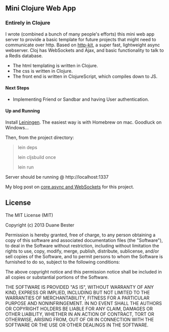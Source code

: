 Mini Clojure Web App
----
### Entirely in Clojure

I wrote (combined a bunch of many people's efforts) this mini web app server to provide a basic template for future  projects that might need to communicate over http. Based on [http-kit](http-kit.org), a super fast, lightweight async webserver. Cloj has WebSockets and Ajax, and basic functionality to talk to a Redis database. 

* The html templating is written in Clojure.
* The css is written in Clojure.
* The front end is written in ClojureScript, which compiles down to JS.

#### Next Steps
* Implementing Friend or Sandbar and having User authentication.


#### Up and Running

Install [Leiningen](http://leiningen.org/#install). The easiest way is with Homebrew on mac. Goodluck on Windows...

Then, from the project directory:

> lein deps
>
> lein cljsbuild once
>
> lein run

Server should be running @ http://localhost:1337

My blog post on [core.async and WebSockets](https://duanebester.telegr.am/blog_posts/clojurescript_core_async) for this project.


## License

The MIT License (MIT)

Copyright (c) 2013 Duane Bester

Permission is hereby granted, free of charge, to any person obtaining a copy
of this software and associated documentation files (the "Software"), to deal
in the Software without restriction, including without limitation the rights
to use, copy, modify, merge, publish, distribute, sublicense, and/or sell
copies of the Software, and to permit persons to whom the Software is
furnished to do so, subject to the following conditions:

The above copyright notice and this permission notice shall be included in
all copies or substantial portions of the Software.

THE SOFTWARE IS PROVIDED "AS IS", WITHOUT WARRANTY OF ANY KIND, EXPRESS OR
IMPLIED, INCLUDING BUT NOT LIMITED TO THE WARRANTIES OF MERCHANTABILITY,
FITNESS FOR A PARTICULAR PURPOSE AND NONINFRINGEMENT. IN NO EVENT SHALL THE
AUTHORS OR COPYRIGHT HOLDERS BE LIABLE FOR ANY CLAIM, DAMAGES OR OTHER
LIABILITY, WHETHER IN AN ACTION OF CONTRACT, TORT OR OTHERWISE, ARISING FROM,
OUT OF OR IN CONNECTION WITH THE SOFTWARE OR THE USE OR OTHER DEALINGS IN
THE SOFTWARE.
